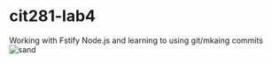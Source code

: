 # cit281-lab4
 Working with Fstify Node.js and learning to using git/mkaing commits
 <img src="https://images.unsplash.com/photo-1682686580950-960d1d513532?ixlib=rb-4.0.3&ixid=M3wxMjA3fDF8MHxwaG90by1wYWdlfHx8fGVufDB8fHx8fA%3D%3D&auto=format&fit=crop&w=774&q=80" alt="sand">
